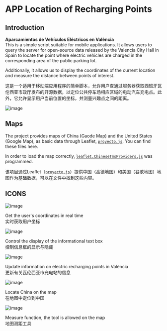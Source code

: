 # APP Location of Recharging Points

## Introduction
**Aparcamientos de Vehículos Eléctricos en València**<br>
This is a simple script suitable for mobile applications. It allows users to query the server for open-source data released by the Valencia City Hall in Spain to locate the point where electric vehicles are charged in the corresponding area of the public parking lot.

Additionally, it allows us to display the coordinates of the current location and measure the distance between points of interest.

这是一个适用于移动端应用程序的简单脚本，允许用户查通过服务器获取西班牙瓦伦西亚市政厅发布的开源数据，以定位公共停车场相应区域的电动汽车充电点。此外，它允许显示用户当前位置的坐标，并测量兴趣点之间的距离。

![image](https://user-images.githubusercontent.com/97808991/150118734-96433718-10f0-4946-a20c-80278c6efc40.png)

## Maps
The project provides maps of China (Gaode Map) and the United States (Google Map), as basic data through Leaflet, [`proyecto.js`](https://github.com/Rc-W024/Geovisualization-Map/blob/main/js/proyecto.js). You can find these files here.

In order to load the map correctly, [`leaflet.ChineseTmsProviders.js`](https://github.com/Rc-W024/Geovisualization-Map/blob/main/js/leaflet.ChineseTmsProviders.js) was programmed.

该项目通过Leaflet（[`proyecto.js`](https://github.com/Rc-W024/Geovisualization-Map/blob/main/js/proyecto.js)）提供中国（高德地图）和美国（谷歌地图）地图作为基础数据，可以在文件中找到这些内容。

## ICONS
![image](https://user-images.githubusercontent.com/97808991/150132467-dd3b66e8-1d01-40e5-b0f8-cbca5957fbb2.png)

Get the user's coordinates in real time
<br />实时获取用户坐标

![image](https://user-images.githubusercontent.com/97808991/150132520-e3af2646-9a5b-4298-b9b6-ae97e4bb090c.png)

Control the display of the informational text box
<br />控制信息框的显示与隐藏

![image](https://user-images.githubusercontent.com/97808991/150132569-bdaec5ce-b718-44bc-8c9e-f86879323547.png)

Update information on electric recharging points in València
<br />更新有关瓦伦西亚市充电站的信息

![image](https://user-images.githubusercontent.com/97808991/150120242-7a8aa441-40a1-4da4-a9b8-1d37c41d901a.png)

Locate China on the map
<br />在地图中定位到中国

![image](https://user-images.githubusercontent.com/97808991/150132620-fe2ccbe9-0686-48e8-a2f5-fe091cc40154.png)

Measure function, the tool is allowed on the map
<br />地图测距工具
